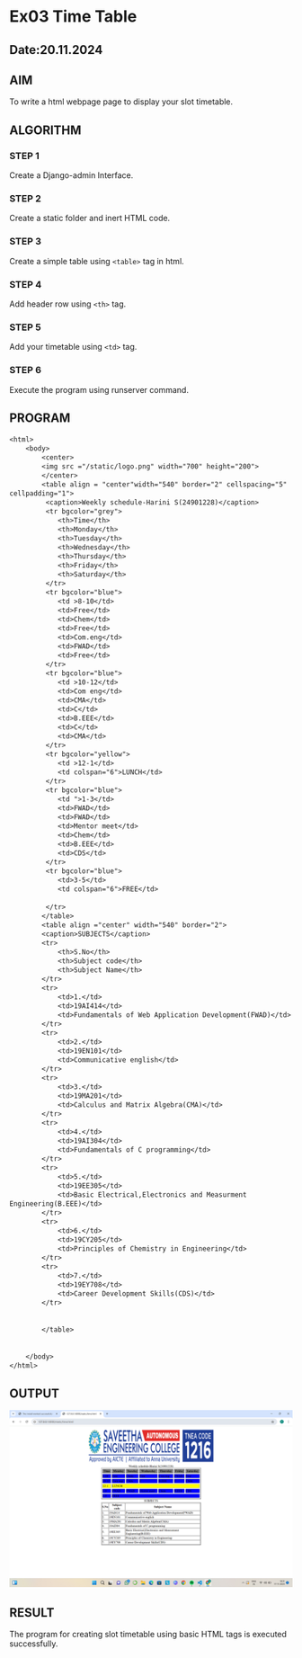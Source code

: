 # Ex03 Time Table
## Date:20.11.2024

## AIM
To write a html webpage page to display your slot timetable.

## ALGORITHM
### STEP 1
Create a Django-admin Interface.

### STEP 2
Create a static folder and inert HTML code.

### STEP 3
Create a simple table using ```<table>``` tag in html.

### STEP 4
Add header row using ```<th>``` tag.

### STEP 5
Add your timetable using ```<td>``` tag.

### STEP 6
Execute the program using runserver command.

## PROGRAM
```
<html>
    <body>
        <center>
        <img src ="/static/logo.png" width="700" height="200">
        </center>
        <table align = "center"width="540" border="2" cellspacing="5" cellpadding="1">
         <caption>Weekly schedule-Harini S(24901228)</caption>
         <tr bgcolor="grey">
            <th>Time</th>
            <th>Monday</th>
            <th>Tuesday</th>
            <th>Wednesday</th>
            <th>Thursday</th>
            <th>Friday</th>
            <th>Saturday</th>
         </tr>
         <tr bgcolor="blue">
            <td >8-10</td>
            <td>Free</td>
            <td>Chem</td>
            <td>Free</td>
            <td>Com.eng</td>
            <td>FWAD</td>
            <td>Free</td>
         </tr>
         <tr bgcolor="blue">
            <td >10-12</td>
            <td>Com eng</td>
            <td>CMA</td>
            <td>C</td>
            <td>B.EEE</td>
            <td>C</td>
            <td>CMA</td>
         </tr>
         <tr bgcolor="yellow">
            <td >12-1</td>
            <td colspan="6">LUNCH</td>
         </tr>
         <tr bgcolor="blue">
            <td ">1-3</td>
            <td>FWAD</td>
            <td>FWAD</td>
            <td>Mentor meet</td>
            <td>Chem</td>
            <td>B.EEE</td>
            <td>CDS</td>
         </tr>
         <tr bgcolor="blue">
            <td>3-5</td>
            <td colspan="6">FREE</td>
        
         </tr>
        </table>
        <table align ="center" width="540" border="2">
        <caption>SUBJECTS</caption>
        <tr>
            <th>S.No</th>
            <th>Subject code</th>
            <th>Subject Name</th>
        </tr>
        <tr>
            <td>1.</td>
            <td>19AI414</td>
            <td>Fundamentals of Web Application Development(FWAD)</td>
        </tr>
        <tr>
            <td>2.</td>
            <td>19EN101</td>
            <td>Communicative english</td>
        </tr>
        <tr>
            <td>3.</td>
            <td>19MA201</td>
            <td>Calculus and Matrix Algebra(CMA)</td>
        </tr>
        <tr>
            <td>4.</td>
            <td>19AI304</td>
            <td>Fundamentals of C programming</td>
        </tr>
        <tr>
            <td>5.</td>
            <td>19EE305</td>
            <td>Basic Electrical,Electronics and Measurment Engineering(B.EEE)</td>
        </tr>
        <tr>
            <td>6.</td>
            <td>19CY205</td>
            <td>Principles of Chemistry in Engineering</td>
        </tr>
        <tr>
            <td>7.</td>
            <td>19EY708</td>
            <td>Career Development Skills(CDS)</td>
        </tr>


        </table>

         
    </body>
</html>
```


## OUTPUT
![alt text](<Screenshot (13).png>)

## RESULT
The program for creating slot timetable using basic HTML tags is executed successfully.
